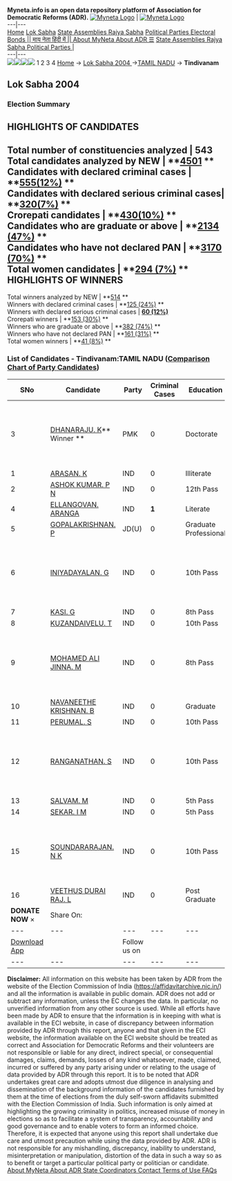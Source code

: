 **Myneta.info is an open data repository platform of Association for Democratic Reforms (ADR).**
[![Myneta Logo](https://www.myneta.info/lib/img/myneta-logo.png)](https://www.myneta.info/) | [![Myneta Logo](https://www.myneta.info/lib/img/adr-logo.png)](https://adrindia.org)  
---|---  
[Home](https://www.myneta.info/) [Lok Sabha](https://www.myneta.info/#ls "Lok Sabha") [ State Assemblies ](https://www.myneta.info/#sa "State Assemblies") [Rajya Sabha](https://www.myneta.info/#rs "Rajya Sabha") [Political Parties ](https://www.myneta.info/party "Political Parties") [ Electoral Bonds ](https://www.myneta.info/electoral_bonds "Electoral Bonds") [ || माय नेता हिंदी में || ](https://translate.google.co.in/translate?prev=hp&hl=en&js=y&u=www.myneta.info&sl=en&tl=hi&history_state0=) [ About MyNeta ](https://adrindia.org/content/about-myneta) [ About ADR ](https://adrindia.org/about-adr/who-we-are) [☰](javascript:void\(0\))
[ State Assemblies ](https://www.myneta.info/#sa "State Assemblies") [ Rajya Sabha ](https://www.myneta.info/#rs "Rajya Sabha") [ Political Parties ](https://www.myneta.info/party "Political Parties")
|   
---|---  
![](https://www.myneta.info/lib/img/banner/banner-1.png)![](https://www.myneta.info/lib/img/banner/banner-2.png)![](https://www.myneta.info/lib/img/banner/banner-3.png)![](https://www.myneta.info/lib/img/banner/banner-4.png)
1  2  3  4 
[Home](https://www.myneta.info/) → [Lok Sabha 2004 ](https://www.myneta.info/loksabha2004/)→[TAMIL NADU](https://www.myneta.info/loksabha2004/index.php?action=show_constituencies&state_id=22) → **Tindivanam**
### 
## Lok Sabha 2004 
###  Election Summary 
HIGHLIGHTS OF CANDIDATES  
---  
Total number of constituencies analyzed |  543   
Total candidates analyzed by NEW | **[4501](https://www.myneta.info/loksabha2004/index.php?action=summary&subAction=candidates_analyzed&sort=candidate#summary) **  
Candidates with declared criminal cases | **[555(12%)](https://www.myneta.info/loksabha2004/index.php?action=summary&subAction=crime&sort=candidate#summary) **  
Candidates with declared serious criminal cases| **[320(7%)](https://www.myneta.info/loksabha2004/index.php?action=summary&subAction=serious_crime&sort=candidate#summary) **  
Crorepati candidates | **[430(10%)](https://www.myneta.info/loksabha2004/index.php?action=summary&subAction=crorepati&sort=candidate#summary) **  
Candidates who are graduate or above | **[2134 (47%)](https://www.myneta.info/loksabha2004/index.php?action=summary&subAction=education&sort=candidate#summary) **  
Candidates who have not declared PAN | **[3170 (70%)](https://www.myneta.info/loksabha2004/index.php?action=summary&subAction=without_pan&sort=candidate#summary) **  
Total women candidates | **[294 (7%)](https://www.myneta.info/loksabha2004/index.php?action=summary&subAction=women_candidate&sort=candidate#summary) **  
HIGHLIGHTS OF WINNERS  
---  
Total winners analyzed by NEW | **[514](https://www.myneta.info/loksabha2004/index.php?action=summary&subAction=winner_analyzed&sort=candidate#summary) **  
Winners with declared criminal cases | **[125 (24%)](https://www.myneta.info/loksabha2004/index.php?action=summary&subAction=winner_crime&sort=candidate#summary) **  
Winners with declared serious criminal cases | **[60 (12%)](https://www.myneta.info/loksabha2004/index.php?action=summary&subAction=winner_serious_crime&sort=candidate#summary)**  
Crorepati winners | **[153 (30%)](https://www.myneta.info/loksabha2004/index.php?action=summary&subAction=winner_crorepati&sort=candidate#summary) **  
Winners who are graduate or above | **[382 (74%)](https://www.myneta.info/loksabha2004/index.php?action=summary&subAction=winner_education&sort=candidate#summary) **  
Winners who have not declared PAN | **[161 (31%)](https://www.myneta.info/loksabha2004/index.php?action=summary&subAction=winner_without_pan&sort=candidate#summary) **  
Total women winners | **[41 (8%)](https://www.myneta.info/loksabha2004/index.php?action=summary&subAction=winner_women&sort=candidate#summary) **  
### List of Candidates - Tindivanam:TAMIL NADU ([Comparison Chart of Party Candidates](https://www.myneta.info/loksabha2004/comparisonchart.php?constituency_id=385))
SNo | Candidate| Party| Criminal Cases| Education| Age| Total Assets| Liabilities  
---|---|---|---|---|---|---|---  
3  | [DHANARAJU. K](https://www.myneta.info/loksabha2004/candidate.php?candidate_id=3749)** Winner ** | PMK | 0 | Doctorate| 47 | ![](https://myneta.info/image_v2.php?myneta_folder=loksabha2004&candidate_id=3749&col=ta) | ![](https://myneta.info/image_v2.php?myneta_folder=loksabha2004&candidate_id=3749&col=lia)  
1  | [ARASAN. K](https://www.myneta.info/loksabha2004/candidate.php?candidate_id=3765) | IND | 0 | Illiterate| 50 | Rs 1,70,000 ~ 1 Lacs+ | Rs 0 ~   
2  | [ASHOK KUMAR. P N](https://www.myneta.info/loksabha2004/candidate.php?candidate_id=3761) | IND | 0 | 12th Pass| 35 | Rs 42,800 ~ 42 Thou+ | Rs 0 ~   
4  | [ELLANGOVAN. ARANGA](https://www.myneta.info/loksabha2004/candidate.php?candidate_id=3755) | IND | **1** | Literate| 51 | Rs 1,36,64,000 ~ 1 Crore+ | Rs 0 ~   
5  | [GOPALAKRISHNAN. P](https://www.myneta.info/loksabha2004/candidate.php?candidate_id=3751) | JD(U) | 0 | Graduate Professional| 32 | Rs 10,20,500 ~ 10 Lacs+ | Rs 25,00,428 ~ 25 Lacs+  
6  | [INIYADAYALAN. G](https://www.myneta.info/loksabha2004/candidate.php?candidate_id=3763) | IND | 0 | 10th Pass| 51 | ![](https://myneta.info/image_v2.php?myneta_folder=loksabha2004&candidate_id=3763&col=ta) | ![](https://myneta.info/image_v2.php?myneta_folder=loksabha2004&candidate_id=3763&col=lia)  
7  | [KASI. G](https://www.myneta.info/loksabha2004/candidate.php?candidate_id=3766) | IND | 0 | 8th Pass| 37 | Rs 20,000 ~ 20 Thou+ | Rs 0 ~   
8  | [KUZANDAIVELU. T](https://www.myneta.info/loksabha2004/candidate.php?candidate_id=3764) | IND | 0 | 10th Pass| 35 | Rs 40,000 ~ 40 Thou+ | Rs 0 ~   
9  | [MOHAMED ALI JINNA. M](https://www.myneta.info/loksabha2004/candidate.php?candidate_id=3752) | IND | 0 | 8th Pass| 42 | ![](https://myneta.info/image_v2.php?myneta_folder=loksabha2004&candidate_id=3752&col=ta) | ![](https://myneta.info/image_v2.php?myneta_folder=loksabha2004&candidate_id=3752&col=lia)  
10  | [NAVANEETHE KRISHNAN. B](https://www.myneta.info/loksabha2004/candidate.php?candidate_id=3759) | IND | 0 | Graduate| 33 | Rs 65,000 ~ 65 Thou+ | Rs 0 ~   
11  | [PERUMAL. S](https://www.myneta.info/loksabha2004/candidate.php?candidate_id=3753) | IND | 0 | 10th Pass| 67 | Rs 1,05,500 ~ 1 Lacs+ | Rs 0 ~   
12  | [RANGANATHAN. S](https://www.myneta.info/loksabha2004/candidate.php?candidate_id=3756) | IND | 0 | 10th Pass| 48 | ![](https://myneta.info/image_v2.php?myneta_folder=loksabha2004&candidate_id=3756&col=ta) | ![](https://myneta.info/image_v2.php?myneta_folder=loksabha2004&candidate_id=3756&col=lia)  
13  | [SALVAM. M](https://www.myneta.info/loksabha2004/candidate.php?candidate_id=3762) | IND | 0 | 5th Pass| 31 | Rs 20,000 ~ 20 Thou+ | Rs 0 ~   
14  | [SEKAR. I M](https://www.myneta.info/loksabha2004/candidate.php?candidate_id=3760) | IND | 0 | 5th Pass| 42 | Rs 14,56,017 ~ 14 Lacs+ | Rs 0 ~   
15  | [SOUNDARARAJAN. N K](https://www.myneta.info/loksabha2004/candidate.php?candidate_id=3758) | IND | 0 | 10th Pass| 27 | ![](https://myneta.info/image_v2.php?myneta_folder=loksabha2004&candidate_id=3758&col=ta) | ![](https://myneta.info/image_v2.php?myneta_folder=loksabha2004&candidate_id=3758&col=lia)  
16  | [VEETHUS DURAI RAJ. L](https://www.myneta.info/loksabha2004/candidate.php?candidate_id=3754) | IND | 0 | Post Graduate| 39 | Rs 6,42,000 ~ 6 Lacs+ | Rs 10,000 ~ 10 Thou+  
|  **DONATE NOW** × |  Share On:  | [](https://api.whatsapp.com/send?text=https%3A%2F%2Fmyneta.info%2Fpunjab2022%2Findex.php%3Faction%3Dshow_constituencies%26state_id%3D19) | [](https://www.facebook.com/sharer/sharer.php?u=https%3A%2F%2Fmyneta.info%2Fpunjab2022%2Findex.php%3Faction%3Dshow_constituencies%26state_id%3D19) | [](https://twitter.com/share?url=https%3A%2F%2Fmyneta.info%2Fpunjab2022%2Findex.php%3Faction%3Dshow_constituencies%26state_id%3D19)  
---|---|---|---|---  
| [ Download App ](https://play.google.com/store/apps/details?id=com.webrosoft.myneta1&pcampaignid=pcampaignidMKT-Other-global-all-co-prtnr-py-PartBadge-Mar2515-1) | [](https://play.google.com/store/apps/details?id=com.webrosoft.myneta1&pcampaignid=pcampaignidMKT-Other-global-all-co-prtnr-py-PartBadge-Mar2515-1) |  Follow us on  | [](https://www.facebook.com/adrindia.org/) | [](https://twitter.com/adrspeaks) | [](https://groups.google.com/g/national-election-watch?hl=en&pli=1) | [](https://www.instagram.com/adrspeaks/) | [](https://www.youtube.com/user/adrspeaks) | [](https://sharechat.com/profile/adrspeaks)  
---|---|---|---|---|---|---|---|---  
**Disclaimer:** All information on this website has been taken by ADR from the website of the Election Commission of India (https://affidavitarchive.nic.in/) and all the information is available in public domain. ADR does not add or subtract any information, unless the EC changes the data. In particular, no unverified information from any other source is used. While all efforts have been made by ADR to ensure that the information is in keeping with what is available in the ECI website, in case of discrepancy between information provided by ADR through this report, anyone and that given in the ECI website, the information available on the ECI website should be treated as correct and Association for Democratic Reforms and their volunteers are not responsible or liable for any direct, indirect special, or consequential damages, claims, demands, losses of any kind whatsoever, made, claimed, incurred or suffered by any party arising under or relating to the usage of data provided by ADR through this report. It is to be noted that ADR undertakes great care and adopts utmost due diligence in analysing and dissemination of the background information of the candidates furnished by them at the time of elections from the duly self-sworn affidavits submitted with the Election Commission of India. Such information is only aimed at highlighting the growing criminality in politics, increased misuse of money in elections so as to facilitate a system of transparency, accountability and good governance and to enable voters to form an informed choice. Therefore, it is expected that anyone using this report shall undertake due care and utmost precaution while using the data provided by ADR. ADR is not responsible for any mishandling, discrepancy, inability to understand, misinterpretation or manipulation, distortion of the data in such a way so as to benefit or target a particular political party or politician or candidate. 
[ About MyNeta ](https://adrindia.org/content/about-myneta) [ About ADR ](https://adrindia.org/about-adr/who-we-are) [ State Coordinators ](https://adrindia.org/about-adr/state-coordinators) [ Contact ](https://adrindia.org/contact-us) [ Terms of Use ](https://adrindia.org/content/adr-terms-use) [ FAQs ](https://adrindia.org/content/faqs)
